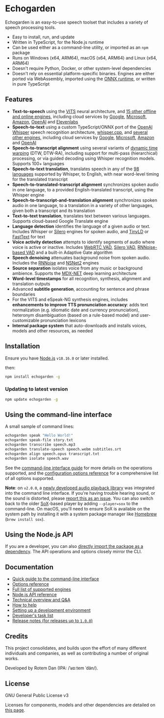 # Echogarden

Echogarden is an easy-to-use speech toolset that includes a variety of speech processing tools.

* Easy to install, run, and update
* Written in TypeScript, for the Node.js runtime
* Can be used either as a command-line utility, or imported as an `npm` package
* Runs on Windows (x64, ARM64), macOS (x64, ARM64) and Linux (x64, ARM64)
* Doesn't require Python, Docker, or other system-level dependencies
* Doesn't rely on essential platform-specific binaries. Engines are either ported via WebAssembly, imported using the [ONNX runtime](https://onnxruntime.ai/), or written in pure TypeScript

## Features

* **Text-to-speech** using the [VITS](https://github.com/jaywalnut310/vits) neural architecture, and [15 other offline and online engines](docs/Engines.md), including cloud services by [Google](https://cloud.google.com/text-to-speech), [Microsoft](https://azure.microsoft.com/en-us/products/ai-services/text-to-speech/), [Amazon](https://aws.amazon.com/polly/), [OpenAI](https://platform.openai.com/) and [Elevenlabs](https://elevenlabs.io/)
* **Speech-to-text** using a custom TypeScript/ONNX port of the [OpenAI Whisper](https://openai.com/research/whisper) speech recognition architecture, [whisper.cpp](https://github.com/ggerganov/whisper.cpp), and [several other engines](docs/Engines.md), including cloud services by [Google](https://cloud.google.com/speech-to-text), [Microsoft](https://azure.microsoft.com/en-us/products/ai-services/speech-to-text/), [Amazon](https://aws.amazon.com/transcribe/) and [OpenAI](https://platform.openai.com/)
* **Speech-to-transcript alignment** using several variants of [dynamic time warping](https://en.wikipedia.org/wiki/Dynamic_time_warping) (DTW, DTW-RA), including support for multi-pass (hierarchical) processing, or via guided decoding using Whisper recognition models. Supports 100+ languages
* **Speech-to-text translation**, translates speech in any of the [98 languages](https://platform.openai.com/docs/guides/speech-to-text/supported-languages) supported by Whisper, to English, with near word-level timing for the translated transcript
* **Speech-to-translated-transcript alignment** synchronizes spoken audio in one language, to a provided English-translated transcript, using the Whisper engine
* **Speech-to-transcript-and-translation alignment** synchronizes spoken audio in one language, to a translation in a variety of other languages, given both a transcript and its translation
* **Text-to-text translation**, translates text between various languages. Supports cloud-based Google Translate engine
* **Language detection** identifies the language of a given audio or text. Includes Whisper or [Silero](https://github.com/snakers4/silero-vad/wiki/Other-Models) engines for spoken audio, and [TinyLD](https://www.npmjs.com/package/tinyld) or [FastText](https://github.com/facebookresearch/fastText) for text
* **Voice activity detection** attempts to identify segments of audio where voice is active or inactive. Includes [WebRTC VAD](https://github.com/dpirch/libfvad), [Silero VAD](https://github.com/snakers4/silero-vad), [RNNoise-based VAD](https://github.com/xiph/rnnoise) and a built-in Adaptive Gate algorithm
* **Speech denoising** attenuates background noise from spoken audio. Includes the [RNNoise](https://github.com/xiph/rnnoise) and [NSNet2](https://github.com/NeonGeckoCom/nsnet2-denoiser) engines
* **Source separation** isolates voice from any music or background ambience. Supports the [MDX-NET](https://github.com/kuielab/mdx-net) deep learning architecture
* **Word-level timestamps** for all recognition, synthesis, alignment and translation outputs
* Advanced **subtitle generation**, accounting for sentence and phrase boundaries
* For the VITS and eSpeak-NG synthesis engines, includes **enhancements to improve TTS pronunciation accuracy**: adds text normalization (e.g. idiomatic date and currency pronunciation), heteronym disambiguation (based on a rule-based model) and user-customizable pronunciation lexicons
* **Internal package system** that auto-downloads and installs voices, models and other resources, as needed

## Installation

Ensure you have [Node.js](https://nodejs.org/) `v18.16.0` or later installed.

then:
```bash
npm install echogarden -g
```

### Updating to latest version

```bash
npm update echogarden -g
```

## Using the command-line interface

A small sample of command lines:
```bash
echogarden speak "Hello World!"
echogarden speak-file story.txt
echogarden transcribe speech.mp3
echogarden translate-speech speech.webm subtitles.srt
echogarden align speech.opus transcript.txt
echogarden isolate speech.wav
```

See the [command-line interface guide](docs/CLI.md) for more details on the operations supported, and the [configuration options reference](docs/Options.md) for a comprehensive list of all options supported.

**Note**: on `v2.0.0`, a [newly developed audio playback library](https://github.com/echogarden-project/audio-io) was integrated into the command line interface. If you're having trouble hearing sound, or the sound is distorted, please [report this as an issue](https://github.com/echogarden-project/audio-io/issues). You can also switch back to the older [SoX](https://sourceforge.net/projects/sox/)-based player by adding `--player=sox` to the command-line. On macOS, you'll need to ensure SoX is available on the system path by installing it with a system package manager like [Homebrew](https://brew.sh/) (`brew install sox`).

## Using the Node.js API

If you are a developer, you can also [directly import the package as a dependency](docs/API.md). The API operations and options closely mirror the CLI.

## Documentation

* [Quick guide to the command-line interface](docs/CLI.md)
* [Options reference](docs/Options.md)
* [Full list of supported engines](docs/Engines.md)
* [Node.js API reference](docs/API.md)
* [Technical overview and Q&A](docs/Technical.md)
* [How to help](docs/Contributing.md)
* [Setting up a development environment](docs/Development.md)
* [Developer's task list](docs/Tasklist.md)
* [Release notes (for releases up to `1.0.0`)](docs/Releases.md)

## Credits

This project consolidates, and builds upon the effort of many different individuals and companies, as well as contributing a number of original works.

Developed by Rotem Dan (IPA: /ˈʁɒːtem ˈdän/).

## License

GNU General Public License v3

Licenses for components, models and other dependencies are detailed on [this page](docs/Licenses.md).
